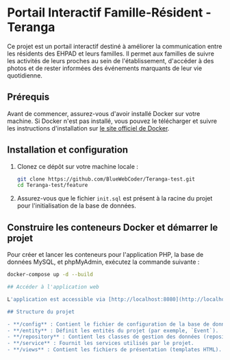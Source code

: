 # Portail Interactif Famille-Résident - Teranga

Ce projet est un portail interactif destiné à améliorer la communication entre les résidents des EHPAD et leurs familles. Il permet aux familles de suivre les activités de leurs proches au sein de l'établissement, d'accéder à des photos et de rester informées des événements marquants de leur vie quotidienne.

## Prérequis

Avant de commencer, assurez-vous d'avoir installé Docker sur votre machine. Si Docker n'est pas installé, vous pouvez le télécharger et suivre les instructions d'installation sur [le site officiel de Docker](https://www.docker.com/).

## Installation et configuration

1. Clonez ce dépôt sur votre machine locale :
   ```bash
   git clone https://github.com/BlueWebCoder/Teranga-test.git
   cd Teranga-test/feature


2. Assurez-vous que le fichier `init.sql` est présent à la racine du projet pour l'initialisation de la base de données.

## Construire les conteneurs Docker et démarrer le projet

Pour créer et lancer les conteneurs pour l'application PHP, la base de données MySQL, et phpMyAdmin, exécutez la commande suivante :

```bash
docker-compose up -d --build

## Accéder à l'application web

L'application est accessible via [http://localhost:8080](http://localhost:8080).

## Structure du projet

- **/config** : Contient le fichier de configuration de la base de données.
- **/entity** : Définit les entités du projet (par exemple, `Event`).
- **/repository** : Contient les classes de gestion des données (repositories).
- **/service** : Fournit les services utilisés par le projet.
- **/views** : Contient les fichiers de présentation (templates HTML).


